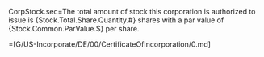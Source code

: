 CorpStock.sec=The total amount of stock this corporation is authorized to issue is {Stock.Total.Share.Quantity.#} shares with a par value of {Stock.Common.ParValue.$} per share.

=[G/US-Incorporate/DE/00/CertificateOfIncorporation/0.md]

